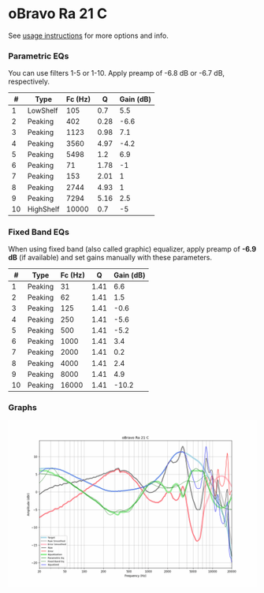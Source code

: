 # oBravo Ra 21 C
See [usage instructions](https://github.com/jaakkopasanen/AutoEq#usage) for more options and info.

### Parametric EQs
You can use filters 1-5 or 1-10. Apply preamp of -6.8 dB or -6.7 dB, respectively.

|   # | Type      |   Fc (Hz) |    Q |   Gain (dB) |
|-----|-----------|-----------|------|-------------|
|   1 | LowShelf  |       105 | 0.7  |         5.5 |
|   2 | Peaking   |       402 | 0.28 |        -6.6 |
|   3 | Peaking   |      1123 | 0.98 |         7.1 |
|   4 | Peaking   |      3560 | 4.97 |        -4.2 |
|   5 | Peaking   |      5498 | 1.2  |         6.9 |
|   6 | Peaking   |        71 | 1.78 |        -1   |
|   7 | Peaking   |       153 | 2.01 |         1   |
|   8 | Peaking   |      2744 | 4.93 |         1   |
|   9 | Peaking   |      7294 | 5.16 |         2.5 |
|  10 | HighShelf |     10000 | 0.7  |        -5   |

### Fixed Band EQs
When using fixed band (also called graphic) equalizer, apply preamp of **-6.9 dB** (if available) and set gains manually with these parameters.

|   # | Type    |   Fc (Hz) |    Q |   Gain (dB) |
|-----|---------|-----------|------|-------------|
|   1 | Peaking |        31 | 1.41 |         6.6 |
|   2 | Peaking |        62 | 1.41 |         1.5 |
|   3 | Peaking |       125 | 1.41 |        -0.6 |
|   4 | Peaking |       250 | 1.41 |        -5.6 |
|   5 | Peaking |       500 | 1.41 |        -5.2 |
|   6 | Peaking |      1000 | 1.41 |         3.4 |
|   7 | Peaking |      2000 | 1.41 |         0.2 |
|   8 | Peaking |      4000 | 1.41 |         2.4 |
|   9 | Peaking |      8000 | 1.41 |         4.9 |
|  10 | Peaking |     16000 | 1.41 |       -10.2 |

### Graphs
![](./oBravo%20Ra%2021%20C.png)
